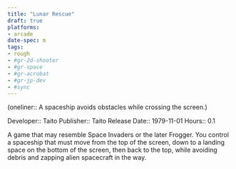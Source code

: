 ```yaml
---
title: "Lunar Rescue"
draft: true
platforms:
- arcade
date-spec: m
tags:
- rough
- #gr-2d-shooter 
- #gr-space 
- #gr-acrobat 
- #gr-jp-dev 
- #sync
---
```


(oneliner:: A spaceship avoids obstacles while crossing the screen.)

Developer:: Taito
Publisher:: Taito
Release Date:: 1979-11-01
Hours:: 0.1

A game that may resemble Space Invaders or the later Frogger. You control a spaceship that must move from the top of the screen, down to a landing space on the bottom of the screen, then back to the top, while avoiding debris and zapping alien spacecraft in the way.